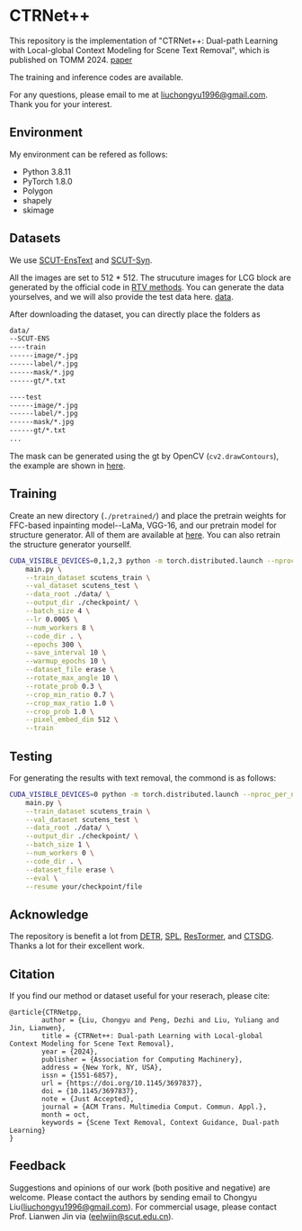 # CTRNet++

This repository is the implementation of "CTRNet++: Dual-path Learning with Local-global Context Modeling for Scene Text Removal", which is published on TOMM 2024. [paper](https://dl.acm.org/doi/abs/10.1145/3697837)

The training and inference codes are available. 

<!-- We  updated our retrained model weights on Jul 27. You can download it [Here](https://drive.google.com/file/d/1Z6i9RNVJ3EoAAaS0jC3tldQUhSzlu5Ar/view?usp=sharing). -->

For any questions, please email to me at [liuchongyu1996@gmail.com](mailto:liuchongyu1996@gmail.com). Thank you for your interest. 

## Environment
My environment can be refered as follows:
- Python 3.8.11
- PyTorch 1.8.0
- Polygon
- shapely
- skimage

## Datasets
We use [SCUT-EnsText](https://github.com/HCIILAB/SCUT-EnsText) and [SCUT-Syn](https://github.com/HCIILAB/Scene-Text-Removal). 

All the images are set to 512 * 512. The strucuture images for LCG block are generated by the official code in [RTV methods](http://www.cse.cuhk.edu.hk/~leojia/projects/texturesep/). You can generate the data yourselves, and we will also provide the test data here. [data](https://drive.google.com/file/d/1U4WMlD6MW_x0y7-KE2ILxYDnvUBk8lfg/view?usp=sharing). 

After downloading the dataset, you can directly place the folders as 

```bash
data/
--SCUT-ENS
----train
------image/*.jpg
------label/*.jpg
------mask/*.jpg
------gt/*.txt

----test
------image/*.jpg
------label/*.jpg
------mask/*.jpg
------gt/*.txt
...
```

The mask can be generated using the gt by OpenCV (```cv2.drawContours```), the example are shown in [here](https://github.com/lcy0604/EraseNet/tree/master/example/mask).

## Training 
Create an new directory (```./pretrained/```) and place the pretrain weights for FFC-based inpainting model--LaMa, VGG-16, and our pretrain model for structure generator. All of them are available at [here](https://drive.google.com/drive/folders/14xqLRXzJB10z6GF2fMw8O_kwN-qhilOD?usp=sharing).  You can also retrain the structure generator yoursellf.

``` bash
CUDA_VISIBLE_DEVICES=0,1,2,3 python -m torch.distributed.launch --nproc_per_node=4 --master_port=8942 --use_env \
    main.py \
    --train_dataset scutens_train \
    --val_dataset scutens_test \
    --data_root ./data/ \
    --output_dir ./checkpoint/ \
    --batch_size 4 \
    --lr 0.0005 \
    --num_workers 8 \
    --code_dir . \
    --epochs 300 \
    --save_interval 10 \
    --warmup_epochs 10 \
    --dataset_file erase \
    --rotate_max_angle 10 \
    --rotate_prob 0.3 \
    --crop_min_ratio 0.7 \
    --crop_max_ratio 1.0 \
    --crop_prob 1.0 \
    --pixel_embed_dim 512 \
    --train     
```


## Testing 
For generating the results with text removal, the commond is as follows:

```bash
CUDA_VISIBLE_DEVICES=0 python -m torch.distributed.launch --nproc_per_node=1 --master_port=8941 --use_env \
    main.py \
    --train_dataset scutens_train \
    --val_dataset scutens_test \
    --data_root ./data/ \
    --output_dir ./checkpoint/ \
    --batch_size 1 \
    --num_workers 0 \
    --code_dir . \
    --dataset_file erase \
    --eval \
    --resume your/checkpoint/file
```

<!-- We provide one of our [models](https://github.com/lcy0604/CTRNet-plus) trained on SCUT-ENS for testing, which can obtain 35.54 PSNR. The results reported in the paper are from   -->

## Acknowledge

The repository is benefit a lot from [DETR](https://github.com/facebookresearch/detr), [SPL](https://github.com/WendongZh/SPL), [ResTormer](https://github.com/swz30/Restormer), and [CTSDG](https://github.com/xiefan-guo/ctsdg). Thanks a lot for their excellent work.

## Citation
If you find our method or dataset useful for your reserach, please cite:
```
@article{CTRNetpp,
        author = {Liu, Chongyu and Peng, Dezhi and Liu, Yuliang and Jin, Lianwen},
        title = {CTRNet++: Dual-path Learning with Local-global Context Modeling for Scene Text Removal},
        year = {2024},
        publisher = {Association for Computing Machinery},
        address = {New York, NY, USA},
        issn = {1551-6857},
        url = {https://doi.org/10.1145/3697837},
        doi = {10.1145/3697837},
        note = {Just Accepted},
        journal = {ACM Trans. Multimedia Comput. Commun. Appl.},
        month = oct,
        keywords = {Scene Text Removal, Context Guidance, Dual-path Learning}
}
```

## Feedback
Suggestions and opinions of our work (both positive and negative) are welcome. Please contact the authors by sending email to Chongyu Liu([liuchongyu1996@gmail.com](mailto:liuchongyu1996@gmail.com)). For commercial usage, please contact Prof. Lianwen Jin via ([eelwjin@scut.edu.cn](mailto:eelwjin@scut.edu.cn)).
